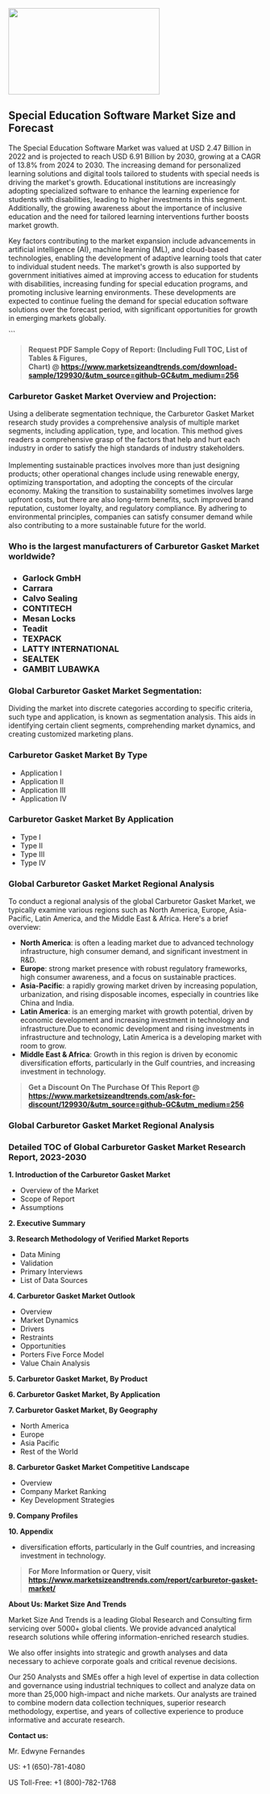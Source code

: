 <p><img class="alignnone size-medium wp-image-20088" src="https://ffe5etoiles.com/wp-content/uploads/2024/12/MST1-300x171.png" alt="" width="300" height="171" /></p><h2>Special Education Software Market Size and Forecast</h2><p>The Special Education Software Market was valued at USD 2.47 Billion in 2022 and is projected to reach USD 6.91 Billion by 2030, growing at a CAGR of 13.8% from 2024 to 2030. The increasing demand for personalized learning solutions and digital tools tailored to students with special needs is driving the market's growth. Educational institutions are increasingly adopting specialized software to enhance the learning experience for students with disabilities, leading to higher investments in this segment. Additionally, the growing awareness about the importance of inclusive education and the need for tailored learning interventions further boosts market growth.</p><p>Key factors contributing to the market expansion include advancements in artificial intelligence (AI), machine learning (ML), and cloud-based technologies, enabling the development of adaptive learning tools that cater to individual student needs. The market's growth is also supported by government initiatives aimed at improving access to education for students with disabilities, increasing funding for special education programs, and promoting inclusive learning environments. These developments are expected to continue fueling the demand for special education software solutions over the forecast period, with significant opportunities for growth in emerging markets globally.</p>```</p><blockquote id="" class=""><strong>Request PDF Sample Copy of Report: (Including Full TOC, List of Tables &amp; Figures, Chart)&nbsp;@&nbsp;<strong><a href="https://www.marketsizeandtrends.com/download-sample/129930/&utm_source=github-GC&utm_medium=256" target="_blank">https://www.marketsizeandtrends.com/download-sample/129930/&utm_source=github-GC&utm_medium=256</a></strong></strong></blockquote><h3 id="" class="">Carburetor Gasket Market&nbsp;Overview and Projection:</h3><p id="" class="">Using a deliberate segmentation technique, the Carburetor Gasket Market research study provides a comprehensive analysis of multiple market segments, including application, type, and location. This method gives readers a comprehensive grasp of the factors that help and hurt each industry in order to satisfy the high standards of industry stakeholders. <br /> <br />Implementing sustainable practices involves more than just designing products; other operational changes include using renewable energy, optimizing transportation, and adopting the concepts of the circular economy. Making the transition to sustainability sometimes involves large upfront costs, but there are also long-term benefits, such improved brand reputation, customer loyalty, and regulatory compliance. By adhering to environmental principles, companies can satisfy consumer demand while also contributing to a more sustainable future for the world.</p><h3 id="" class="">Who is the largest manufacturers of&nbsp;Carburetor Gasket Market worldwide?</h3><h3 class=""><p><ul><li>Garlock GmbH </li><li> Carrara </li><li> Calvo Sealing </li><li> CONTITECH </li><li> Mesan Locks </li><li> Teadit </li><li> TEXPACK </li><li> LATTY INTERNATIONAL </li><li> SEALTEK </li><li> GAMBIT LUBAWKA</li></ul></p></h3><h3 id="" class="">Global&nbsp;Carburetor Gasket Market Segmentation:</h3><p id="" class="">Dividing the market into discrete categories according to specific criteria, such type and application, is known as segmentation analysis. This aids in identifying certain client segments, comprehending market dynamics, and creating customized marketing plans.</p><h3 id="" class="">Carburetor Gasket Market&nbsp;By Type</h3><p><p><ul><li>Application I</li><li> Application II</li><li> Application III</li><li> Application IV</p></li></ul></p></p><h3 id="" class="">Carburetor Gasket Market&nbsp;By Application</h3><p class=""><p><ul><li>Type I</li><li> Type II</li><li> Type III</li><li> Type IV</li></ul></p></p><h3 id="" class="">Global Carburetor Gasket Market Regional Analysis</h3><p id="" class="">To conduct a regional analysis of the global Carburetor Gasket Market, we typically examine various regions such as North America, Europe, Asia-Pacific, Latin America, and the Middle East &amp; Africa. Here's a brief overview:</p><ul><li><strong>North America</strong>: is often a leading market due to advanced technology infrastructure, high consumer demand, and significant investment in R&amp;D.</li><li><strong>Europe</strong>: strong market presence with robust regulatory frameworks, high consumer awareness, and a focus on sustainable practices.</li><li><strong>Asia-Pacific</strong>: a rapidly growing market driven by increasing population, urbanization, and rising disposable incomes, especially in countries like China and India.</li><li><strong>Latin America</strong>: is an emerging market with growth potential, driven by economic development and increasing investment in technology and infrastructure.Due to economic development and rising investments in infrastructure and technology, Latin America is a developing market with room to grow.</li><li><strong>Middle East &amp; Africa</strong>: Growth in this region is driven by economic diversification efforts, particularly in the Gulf countries, and increasing investment in technology.</li></ul><blockquote id="" class=""><strong>Get a Discount On The Purchase Of This Report @ <strong><a href="https://www.marketsizeandtrends.com/ask-for-discount/129930/&utm_source=github-GC&utm_medium=256" target="_blank">https://www.marketsizeandtrends.com/ask-for-discount/129930/&utm_source=github-GC&utm_medium=256</a></strong></strong></blockquote><h3 id="" class="">Global Carburetor Gasket Market Regional Analysis</h3><h3 id="" class="">Detailed TOC of Global Carburetor Gasket Market Research Report, 2023-2030</h3><p id="" class=""><strong>1. Introduction of the Carburetor Gasket Market</strong></p><ul><li>Overview of the Market</li><li>Scope of Report</li><li>Assumptions</li></ul><p id="" class=""><strong>2. Executive Summary</strong></p><p id="" class=""><strong>3. Research Methodology of Verified Market Reports</strong></p><ul><li>Data Mining</li><li>Validation</li><li>Primary Interviews</li><li>List of Data Sources</li></ul><p id="" class=""><strong>4. Carburetor Gasket Market Outlook</strong></p><ul><li>Overview</li><li>Market Dynamics</li><li>Drivers</li><li>Restraints</li><li>Opportunities</li><li>Porters Five Force Model</li><li>Value Chain Analysis</li></ul><p id="" class=""><strong>5. Carburetor Gasket Market, By Product</strong></p><p id="" class=""><strong>6. Carburetor Gasket Market, By Application</strong></p><p id="" class=""><strong>7. Carburetor Gasket Market, By Geography</strong></p><ul><li>North America</li><li>Europe</li><li>Asia Pacific</li><li>Rest of the World</li></ul><p id="" class=""><strong>8. Carburetor Gasket Market Competitive Landscape</strong></p><ul><li>Overview</li><li>Company Market Ranking</li><li>Key Development Strategies</li></ul><p id="" class=""><strong>9. Company Profiles</strong></p><p id="" class=""><strong>10. Appendix</strong></p><ul><li>diversification efforts, particularly in the Gulf countries, and increasing investment in technology.</li></ul><blockquote id="" class=""><strong>For More Information or Query, visit <strong><strong><a href="https://www.marketsizeandtrends.com/report/carburetor-gasket-market/" target="_blank">https://www.marketsizeandtrends.com/report/carburetor-gasket-market/</a></strong></strong></strong></blockquote><p id="" class=""><strong>About Us: Market Size And Trends</strong></p><p id="" class="">Market Size And Trends is a leading Global Research and Consulting firm servicing over 5000+ global clients. We provide advanced analytical research solutions while offering information-enriched research studies.</p><p id="" class="">We also offer insights into strategic and growth analyses and data necessary to achieve corporate goals and critical revenue decisions.</p><p id="" class="">Our 250 Analysts and SMEs offer a high level of expertise in data collection and governance using industrial techniques to collect and analyze data on more than 25,000 high-impact and niche markets. Our analysts are trained to combine modern data collection techniques, superior research methodology, expertise, and years of collective experience to produce informative and accurate research.</p><p id="" class=""><strong>Contact us:</strong></p><p id="" class="">Mr. Edwyne Fernandes</p><p id="" class="">US: +1 (650)-781-4080</p><p id="" class="">US Toll-Free: +1 (800)-782-1768</p>

